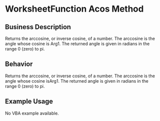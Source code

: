 # WorksheetFunction Acos Method

## Business Description
Returns the arccosine, or inverse cosine, of a number. The arccosine is the angle whose cosine is Arg1. The returned angle is given in radians in the range 0 (zero) to pi.

## Behavior
Returns the arccosine, or inverse cosine, of a number. The arccosine is the angle whose cosine isArg1. The returned angle is given in radians in the range 0 (zero) to pi.

## Example Usage
No VBA example available.